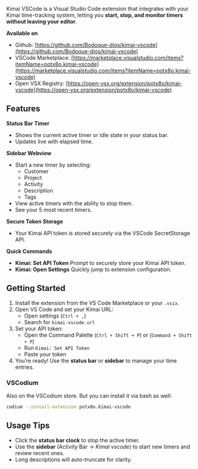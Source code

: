 Kimai VSCode is a Visual Studio Code extension that integrates with your Kimai time-tracking system,
letting you **start, stop, and monitor timers without leaving your editor**.

**Available on**
- Github: [https://github.com/Bodoque-dios/kimai-vscode](https://github.com/Bodoque-dios/kimai-vscode)
- VSCode Marketplace: [https://marketplace.visualstudio.com/items?itemName=potx8o.kimai-vscode](https://marketplace.visualstudio.com/items?itemName=potx8o.kimai-vscode)
- Open VSX Registry: [https://open-vsx.org/extension/potx8o/kimai-vscode](https://open-vsx.org/extension/potx8o/kimai-vscode)

##  Features

**Status Bar Timer**

* Shows the current active timer or idle state in your status bar.
* Updates live with elapsed time.

**Sidebar Webview**

* Start a new timer by selecting:
    * Customer
    * Project
    * Activity
    * Description
    * Tags
* View active timers with the ability to stop them.
* See your 5 most recent timers.

**Secure Token Storage**

* Your Kimai API token is stored securely via the VSCode SecretStorage API.

**Quick Commands**

* **Kimai: Set API Token**
  Prompt to securely store your Kimai API token.
* **Kimai: Open Settings**
  Quickly jump to extension configuration.

## Getting Started

1. Install the extension from the VS Code Marketplace or your `.vsix`.
2. Open VS Code and set your Kimai URL:
    * Open settings (`Ctrl + ,`)
    * Search for `kimai-vscode.url`
3. Set your API token:
    * Open the Command Palette (`Ctrl + Shift + P`) or (`Command + Shift + P`)
    * Run `Kimai: Set API Token`
    * Paste your token
4. You’re ready! Use the **status bar** or **sidebar** to manage your time entries.

### VSCodium

Also on the VSCodium store. But you can install it via bash as well:

```bash
codium --install-extension potx8o.kimai-vscode
```

## Usage Tips

* Click the **status bar clock** to stop the active timer.
* Use the **sidebar** (Activity Bar → *Kimai vscode*) to start new timers and review recent ones.
* Long descriptions will auto-truncate for clarity.
